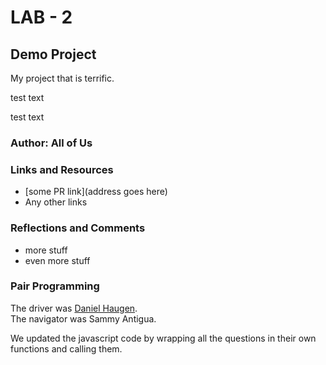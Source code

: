 # LAB - 2

## Demo Project

My project that is terrific. 

test text


test text

### Author: All of Us

### Links and Resources

- [some PR link](address goes here)
- Any other links

### Reflections and Comments

- more stuff
- even more stuff

### Pair Programming
The driver was [Daniel Haugen](https://www.github.com/danielhaugen22). <br/>
The navigator was Sammy Antigua.<br/>

We updated the javascript code by wrapping all the questions in their own functions and calling them.